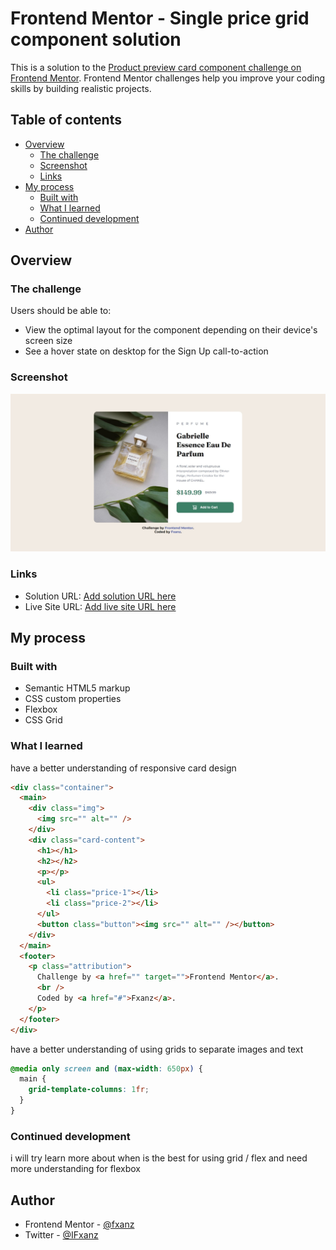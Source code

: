 # Frontend Mentor - Single price grid component solution

This is a solution to the [Product preview card component challenge on Frontend Mentor](https://www.frontendmentor.io/challenges/product-preview-card-component-GO7UmttRfa). Frontend Mentor challenges help you improve your coding skills by building realistic projects.

## Table of contents

- [Overview](#overview)
  - [The challenge](#the-challenge)
  - [Screenshot](#screenshot)
  - [Links](#links)
- [My process](#my-process)
  - [Built with](#built-with)
  - [What I learned](#what-i-learned)
  - [Continued development](#continued-development)
- [Author](#author)

## Overview

### The challenge

Users should be able to:

- View the optimal layout for the component depending on their device's screen size
- See a hover state on desktop for the Sign Up call-to-action

### Screenshot

![](./screenshot.png)

### Links

- Solution URL: [Add solution URL here](https://www.frontendmentor.io/solutions/product-preview-card-component-using-css-grid-KZZIyxhS8E)
- Live Site URL: [Add live site URL here](https://fxanz.github.io/Frontendmentor-Product-Preview-Card-Component/)

## My process

### Built with

- Semantic HTML5 markup
- CSS custom properties
- Flexbox
- CSS Grid

### What I learned

have a better understanding of responsive card design

```html
<div class="container">
  <main>
    <div class="img">
      <img src="" alt="" />
    </div>
    <div class="card-content">
      <h1></h1>
      <h2></h2>
      <p></p>
      <ul>
        <li class="price-1"></li>
        <li class="price-2"></li>
      </ul>
      <button class="button"><img src="" alt="" /></button>
    </div>
  </main>
  <footer>
    <p class="attribution">
      Challenge by <a href="" target="">Frontend Mentor</a>.
      <br />
      Coded by <a href="#">Fxanz</a>.
    </p>
  </footer>
</div>
```

have a better understanding of using grids to separate images and text

```css
@media only screen and (max-width: 650px) {
  main {
    grid-template-columns: 1fr;
  }
}
```

### Continued development

i will try learn more about when is the best for using grid / flex and need more understanding for flexbox

## Author

- Frontend Mentor - [@fxanz](https://www.frontendmentor.io/profile/fxanz)
- Twitter - [@IFxanz](https://twitter.com/IFxanz)
